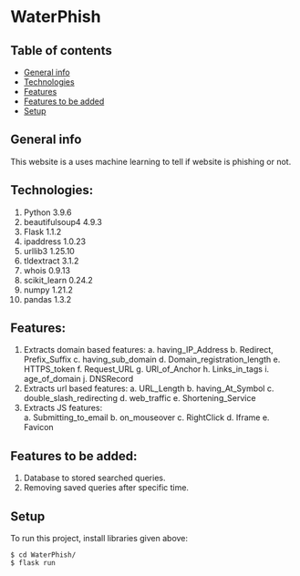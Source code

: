 # WaterPhish
## Table of contents
* [General info](#general-info)
* [Technologies](#technologies)
* [Features](#features)
* [Features to be added](#features-to-be-added)
* [Setup](#setup)


## General info
This website is a uses machine learning to tell if website is phishing or not.

## Technologies:
1. Python             3.9.6
2. beautifulsoup4     4.9.3
3. Flask              1.1.2
4. ipaddress          1.0.23
5. urllib3            1.25.10
6. tldextract         3.1.2
7. whois              0.9.13
8. scikit_learn       0.24.2
9. numpy              1.21.2
10. pandas             1.3.2

## Features:
1. Extracts domain based features:
     a. having_IP_Address
     b. Redirect, Prefix_Suffix
     c. having_sub_domain
     d. Domain_registration_length
     e. HTTPS_token
     f. Request_URL
     g. URl_of_Anchor
     h. Links_in_tags
     i. age_of_domain
     j. DNSRecord
2. Extracts url based features:
     a. URL_Length
     b. having_At_Symbol
     c. double_slash_redirecting
     d. web_traffic
     e. Shortening_Service
3. Extracts JS features:  
     a. Submitting_to_email
     b. on_mouseover
     c. RightClick
     d. Iframe
     e. Favicon

## Features to be added:
1. Database to stored searched queries.
2. Removing saved queries after specific time.

## Setup
To run this project, install libraries given above:

```
$ cd WaterPhish/
$ flask run
```


